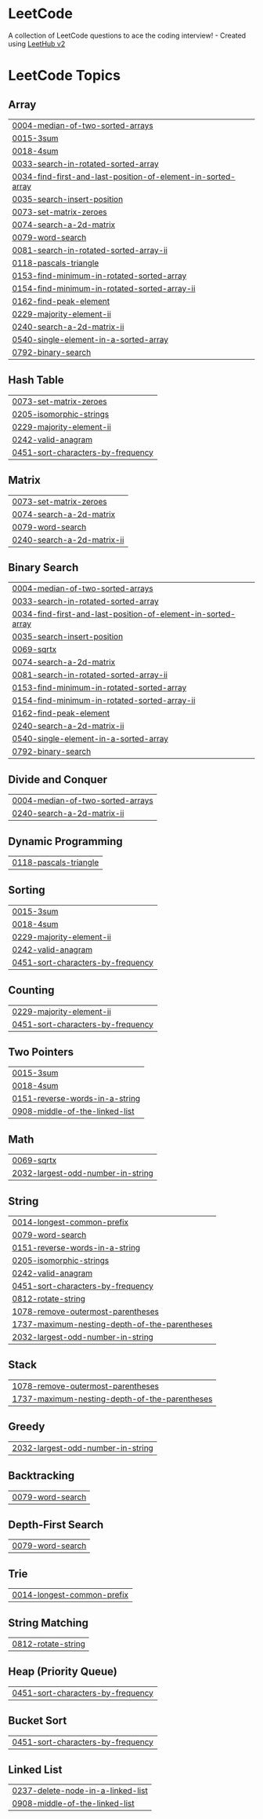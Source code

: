 # LeetCode
A collection of LeetCode questions to ace the coding interview! - Created using [LeetHub v2](https://github.com/arunbhardwaj/LeetHub-2.0)

<!---LeetCode Topics Start-->
# LeetCode Topics
## Array
|  |
| ------- |
| [0004-median-of-two-sorted-arrays](https://github.com/Shubham11440/LeetCode/tree/master/0004-median-of-two-sorted-arrays) |
| [0015-3sum](https://github.com/Shubham11440/LeetCode/tree/master/0015-3sum) |
| [0018-4sum](https://github.com/Shubham11440/LeetCode/tree/master/0018-4sum) |
| [0033-search-in-rotated-sorted-array](https://github.com/Shubham11440/LeetCode/tree/master/0033-search-in-rotated-sorted-array) |
| [0034-find-first-and-last-position-of-element-in-sorted-array](https://github.com/Shubham11440/LeetCode/tree/master/0034-find-first-and-last-position-of-element-in-sorted-array) |
| [0035-search-insert-position](https://github.com/Shubham11440/LeetCode/tree/master/0035-search-insert-position) |
| [0073-set-matrix-zeroes](https://github.com/Shubham11440/LeetCode/tree/master/0073-set-matrix-zeroes) |
| [0074-search-a-2d-matrix](https://github.com/Shubham11440/LeetCode/tree/master/0074-search-a-2d-matrix) |
| [0079-word-search](https://github.com/Shubham11440/LeetCode/tree/master/0079-word-search) |
| [0081-search-in-rotated-sorted-array-ii](https://github.com/Shubham11440/LeetCode/tree/master/0081-search-in-rotated-sorted-array-ii) |
| [0118-pascals-triangle](https://github.com/Shubham11440/LeetCode/tree/master/0118-pascals-triangle) |
| [0153-find-minimum-in-rotated-sorted-array](https://github.com/Shubham11440/LeetCode/tree/master/0153-find-minimum-in-rotated-sorted-array) |
| [0154-find-minimum-in-rotated-sorted-array-ii](https://github.com/Shubham11440/LeetCode/tree/master/0154-find-minimum-in-rotated-sorted-array-ii) |
| [0162-find-peak-element](https://github.com/Shubham11440/LeetCode/tree/master/0162-find-peak-element) |
| [0229-majority-element-ii](https://github.com/Shubham11440/LeetCode/tree/master/0229-majority-element-ii) |
| [0240-search-a-2d-matrix-ii](https://github.com/Shubham11440/LeetCode/tree/master/0240-search-a-2d-matrix-ii) |
| [0540-single-element-in-a-sorted-array](https://github.com/Shubham11440/LeetCode/tree/master/0540-single-element-in-a-sorted-array) |
| [0792-binary-search](https://github.com/Shubham11440/LeetCode/tree/master/0792-binary-search) |
## Hash Table
|  |
| ------- |
| [0073-set-matrix-zeroes](https://github.com/Shubham11440/LeetCode/tree/master/0073-set-matrix-zeroes) |
| [0205-isomorphic-strings](https://github.com/Shubham11440/LeetCode/tree/master/0205-isomorphic-strings) |
| [0229-majority-element-ii](https://github.com/Shubham11440/LeetCode/tree/master/0229-majority-element-ii) |
| [0242-valid-anagram](https://github.com/Shubham11440/LeetCode/tree/master/0242-valid-anagram) |
| [0451-sort-characters-by-frequency](https://github.com/Shubham11440/LeetCode/tree/master/0451-sort-characters-by-frequency) |
## Matrix
|  |
| ------- |
| [0073-set-matrix-zeroes](https://github.com/Shubham11440/LeetCode/tree/master/0073-set-matrix-zeroes) |
| [0074-search-a-2d-matrix](https://github.com/Shubham11440/LeetCode/tree/master/0074-search-a-2d-matrix) |
| [0079-word-search](https://github.com/Shubham11440/LeetCode/tree/master/0079-word-search) |
| [0240-search-a-2d-matrix-ii](https://github.com/Shubham11440/LeetCode/tree/master/0240-search-a-2d-matrix-ii) |
## Binary Search
|  |
| ------- |
| [0004-median-of-two-sorted-arrays](https://github.com/Shubham11440/LeetCode/tree/master/0004-median-of-two-sorted-arrays) |
| [0033-search-in-rotated-sorted-array](https://github.com/Shubham11440/LeetCode/tree/master/0033-search-in-rotated-sorted-array) |
| [0034-find-first-and-last-position-of-element-in-sorted-array](https://github.com/Shubham11440/LeetCode/tree/master/0034-find-first-and-last-position-of-element-in-sorted-array) |
| [0035-search-insert-position](https://github.com/Shubham11440/LeetCode/tree/master/0035-search-insert-position) |
| [0069-sqrtx](https://github.com/Shubham11440/LeetCode/tree/master/0069-sqrtx) |
| [0074-search-a-2d-matrix](https://github.com/Shubham11440/LeetCode/tree/master/0074-search-a-2d-matrix) |
| [0081-search-in-rotated-sorted-array-ii](https://github.com/Shubham11440/LeetCode/tree/master/0081-search-in-rotated-sorted-array-ii) |
| [0153-find-minimum-in-rotated-sorted-array](https://github.com/Shubham11440/LeetCode/tree/master/0153-find-minimum-in-rotated-sorted-array) |
| [0154-find-minimum-in-rotated-sorted-array-ii](https://github.com/Shubham11440/LeetCode/tree/master/0154-find-minimum-in-rotated-sorted-array-ii) |
| [0162-find-peak-element](https://github.com/Shubham11440/LeetCode/tree/master/0162-find-peak-element) |
| [0240-search-a-2d-matrix-ii](https://github.com/Shubham11440/LeetCode/tree/master/0240-search-a-2d-matrix-ii) |
| [0540-single-element-in-a-sorted-array](https://github.com/Shubham11440/LeetCode/tree/master/0540-single-element-in-a-sorted-array) |
| [0792-binary-search](https://github.com/Shubham11440/LeetCode/tree/master/0792-binary-search) |
## Divide and Conquer
|  |
| ------- |
| [0004-median-of-two-sorted-arrays](https://github.com/Shubham11440/LeetCode/tree/master/0004-median-of-two-sorted-arrays) |
| [0240-search-a-2d-matrix-ii](https://github.com/Shubham11440/LeetCode/tree/master/0240-search-a-2d-matrix-ii) |
## Dynamic Programming
|  |
| ------- |
| [0118-pascals-triangle](https://github.com/Shubham11440/LeetCode/tree/master/0118-pascals-triangle) |
## Sorting
|  |
| ------- |
| [0015-3sum](https://github.com/Shubham11440/LeetCode/tree/master/0015-3sum) |
| [0018-4sum](https://github.com/Shubham11440/LeetCode/tree/master/0018-4sum) |
| [0229-majority-element-ii](https://github.com/Shubham11440/LeetCode/tree/master/0229-majority-element-ii) |
| [0242-valid-anagram](https://github.com/Shubham11440/LeetCode/tree/master/0242-valid-anagram) |
| [0451-sort-characters-by-frequency](https://github.com/Shubham11440/LeetCode/tree/master/0451-sort-characters-by-frequency) |
## Counting
|  |
| ------- |
| [0229-majority-element-ii](https://github.com/Shubham11440/LeetCode/tree/master/0229-majority-element-ii) |
| [0451-sort-characters-by-frequency](https://github.com/Shubham11440/LeetCode/tree/master/0451-sort-characters-by-frequency) |
## Two Pointers
|  |
| ------- |
| [0015-3sum](https://github.com/Shubham11440/LeetCode/tree/master/0015-3sum) |
| [0018-4sum](https://github.com/Shubham11440/LeetCode/tree/master/0018-4sum) |
| [0151-reverse-words-in-a-string](https://github.com/Shubham11440/LeetCode/tree/master/0151-reverse-words-in-a-string) |
| [0908-middle-of-the-linked-list](https://github.com/Shubham11440/LeetCode/tree/master/0908-middle-of-the-linked-list) |
## Math
|  |
| ------- |
| [0069-sqrtx](https://github.com/Shubham11440/LeetCode/tree/master/0069-sqrtx) |
| [2032-largest-odd-number-in-string](https://github.com/Shubham11440/LeetCode/tree/master/2032-largest-odd-number-in-string) |
## String
|  |
| ------- |
| [0014-longest-common-prefix](https://github.com/Shubham11440/LeetCode/tree/master/0014-longest-common-prefix) |
| [0079-word-search](https://github.com/Shubham11440/LeetCode/tree/master/0079-word-search) |
| [0151-reverse-words-in-a-string](https://github.com/Shubham11440/LeetCode/tree/master/0151-reverse-words-in-a-string) |
| [0205-isomorphic-strings](https://github.com/Shubham11440/LeetCode/tree/master/0205-isomorphic-strings) |
| [0242-valid-anagram](https://github.com/Shubham11440/LeetCode/tree/master/0242-valid-anagram) |
| [0451-sort-characters-by-frequency](https://github.com/Shubham11440/LeetCode/tree/master/0451-sort-characters-by-frequency) |
| [0812-rotate-string](https://github.com/Shubham11440/LeetCode/tree/master/0812-rotate-string) |
| [1078-remove-outermost-parentheses](https://github.com/Shubham11440/LeetCode/tree/master/1078-remove-outermost-parentheses) |
| [1737-maximum-nesting-depth-of-the-parentheses](https://github.com/Shubham11440/LeetCode/tree/master/1737-maximum-nesting-depth-of-the-parentheses) |
| [2032-largest-odd-number-in-string](https://github.com/Shubham11440/LeetCode/tree/master/2032-largest-odd-number-in-string) |
## Stack
|  |
| ------- |
| [1078-remove-outermost-parentheses](https://github.com/Shubham11440/LeetCode/tree/master/1078-remove-outermost-parentheses) |
| [1737-maximum-nesting-depth-of-the-parentheses](https://github.com/Shubham11440/LeetCode/tree/master/1737-maximum-nesting-depth-of-the-parentheses) |
## Greedy
|  |
| ------- |
| [2032-largest-odd-number-in-string](https://github.com/Shubham11440/LeetCode/tree/master/2032-largest-odd-number-in-string) |
## Backtracking
|  |
| ------- |
| [0079-word-search](https://github.com/Shubham11440/LeetCode/tree/master/0079-word-search) |
## Depth-First Search
|  |
| ------- |
| [0079-word-search](https://github.com/Shubham11440/LeetCode/tree/master/0079-word-search) |
## Trie
|  |
| ------- |
| [0014-longest-common-prefix](https://github.com/Shubham11440/LeetCode/tree/master/0014-longest-common-prefix) |
## String Matching
|  |
| ------- |
| [0812-rotate-string](https://github.com/Shubham11440/LeetCode/tree/master/0812-rotate-string) |
## Heap (Priority Queue)
|  |
| ------- |
| [0451-sort-characters-by-frequency](https://github.com/Shubham11440/LeetCode/tree/master/0451-sort-characters-by-frequency) |
## Bucket Sort
|  |
| ------- |
| [0451-sort-characters-by-frequency](https://github.com/Shubham11440/LeetCode/tree/master/0451-sort-characters-by-frequency) |
## Linked List
|  |
| ------- |
| [0237-delete-node-in-a-linked-list](https://github.com/Shubham11440/LeetCode/tree/master/0237-delete-node-in-a-linked-list) |
| [0908-middle-of-the-linked-list](https://github.com/Shubham11440/LeetCode/tree/master/0908-middle-of-the-linked-list) |
<!---LeetCode Topics End-->
